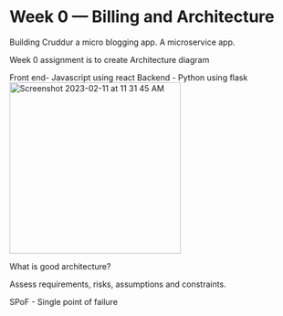 # Week 0 — Billing and Architecture

Building Cruddur a micro blogging app. A microservice app.

Week 0 assignment is to create Architecture diagram

Front end- Javascript using react
Backend - Python using flask
<img width="300" alt="Screenshot 2023-02-11 at 11 31 45 AM" src="https://user-images.githubusercontent.com/68350696/218272404-a423582e-7fa1-4ff0-a4f0-072ced46ff7e.png">

What is good architecture?

Assess requirements, risks, assumptions and constraints.

SPoF - Single point of failure

